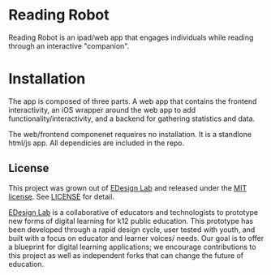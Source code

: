 Reading Robot
=============
Reading Robot is an ipad/web app that engages individuals while reading through an interactive "companion". 

Installation
=============

The app is composed of three parts. A web app that contains the frontend interactivity, an iOS wrapper around the web app to add functionality/interactivity, and a backend for gathering statistics and data. 

The web/frontend componenet requeires no installation. It is a standlone html/js app. All dependicies are included in the repo. 

## License

This project was grown out of [EDesign Lab](http://edesignlabs.org) and released under the [MIT license](http://opensource.org/licenses/MIT). See [LICENSE](https://github.com/EDesignLabs/Underpass/tree/master/LICENSE) for detail.

[EDesign Lab](http://edesignlabs.org) is a collaborative of educators and technologists to prototype new forms of digital learning for k12 public education.  This prototype has been developed through a rapid design cycle, user tested with youth, and built with a focus on educator and learner voices/ needs.  Our goal is to offer a blueprint for digital learning applications; we encourage contributions to this project as well as independent forks that can change the future of education.
